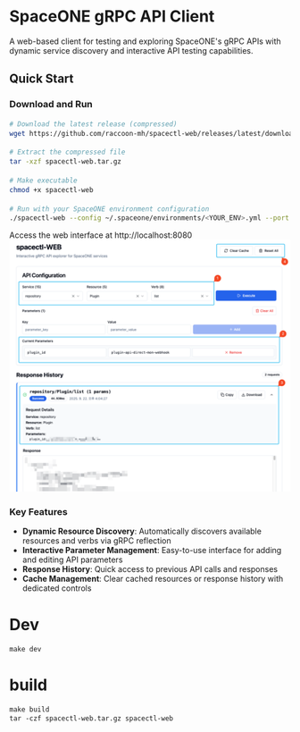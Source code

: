 # SpaceONE gRPC API Client

A web-based client for testing and exploring SpaceONE's gRPC APIs with dynamic service discovery and interactive API testing capabilities.


## Quick Start

### Download and Run

```bash
# Download the latest release (compressed)
wget https://github.com/raccoon-mh/spacectl-web/releases/latest/download/spacectl-web.tar.gz

# Extract the compressed file
tar -xzf spacectl-web.tar.gz

# Make executable
chmod +x spacectl-web

# Run with your SpaceONE environment configuration
./spacectl-web --config ~/.spaceone/environments/<YOUR_ENV>.yml --port 8080
```

Access the web interface at http://localhost:8080
![](docs/mainpage.png)

### Key Features

- **Dynamic Resource Discovery**: Automatically discovers available resources and verbs via gRPC reflection
- **Interactive Parameter Management**: Easy-to-use interface for adding and editing API parameters
- **Response History**: Quick access to previous API calls and responses
- **Cache Management**: Clear cached resources or response history with dedicated controls


# Dev
```
make dev
```
# build
```
make build
tar -czf spacectl-web.tar.gz spacectl-web
```